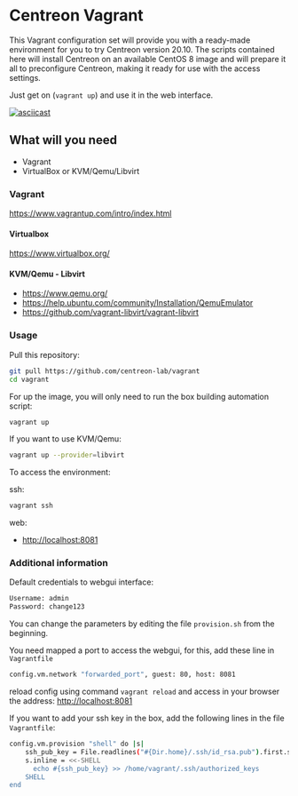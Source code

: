 # Centreon Vagrant

This Vagrant configuration set will provide you with a ready-made environment for you to try Centreon version 20.10.
The scripts contained here will install Centreon on an available CentOS 8 image and will prepare it all to preconfigure Centreon,
making it ready for use with the access settings.

Just get on (`vagrant up`) and use it in the web interface.

[![asciicast](https://asciinema.org/a/264694.svg)](https://asciinema.org/a/264694)

## What will you need

- Vagrant
- VirtualBox or KVM/Qemu/Libvirt

### Vagrant

  <https://www.vagrantup.com/intro/index.html>

#### Virtualbox

  <https://www.virtualbox.org/>

#### KVM/Qemu - Libvirt

- <https://www.qemu.org/>
- <https://help.ubuntu.com/community/Installation/QemuEmulator>
- <https://github.com/vagrant-libvirt/vagrant-libvirt>

### Usage

Pull this repository:

```sh
git pull https://github.com/centreon-lab/vagrant
cd vagrant
```

For up the image, you will only need to run the box building automation script:

```sh
vagrant up
```

If you want to use KVM/Qemu:

```sh
vagrant up --provider=libvirt
```

To access the environment:

ssh:

```sh
vagrant ssh
```

web:

- <http://localhost:8081>

### Additional information

Default credentials to webgui interface:

```sh
Username: admin
Password: change123
```

You can change the parameters by editing the file `provision.sh` from the beginning.

You need mapped a port to access the webgui, for this, add these line in `Vagrantfile`

```sh
config.vm.network "forwarded_port", guest: 80, host: 8081
```

reload config using command `vagrant reload` and access in your browser the address: <http://localhost:8081>

If you want to add your ssh key in the box, add the following lines in the file `Vagrantfile`:

```sh
config.vm.provision "shell" do |s|
    ssh_pub_key = File.readlines("#{Dir.home}/.ssh/id_rsa.pub").first.strip
    s.inline = <<-SHELL
      echo #{ssh_pub_key} >> /home/vagrant/.ssh/authorized_keys
    SHELL
end
```
